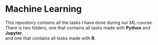 # Machine Learning
This repository contains all the tasks I have done during our ML-course.
There is two folders, one that contains all tasks made with **Python** and **Jupyter**,\
and one that contains all tasks made with **R**.
